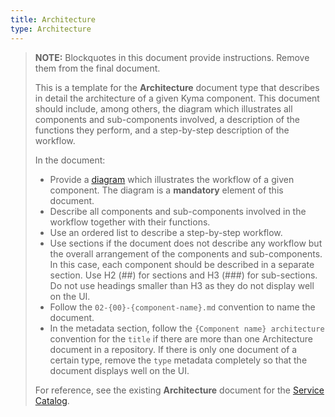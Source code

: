 ```yaml
---
title: Architecture
type: Architecture
---
```


>**NOTE:** Blockquotes in this document provide instructions. Remove them from the final document.
>
>This is a template for the **Architecture** document type that describes in detail the architecture of a given Kyma component. This document should include, among others, the diagram which illustrates all components and sub-components involved, a description of the functions they perform, and a step-by-step description of the workflow.
>
>  In the document:
> * Provide a [diagram](https://github.com/kyma-project/community/blob/master/guidelines/content-guidelines/02-diagrams.md) which illustrates the workflow of a given component. The diagram is a **mandatory** element of this document.
> * Describe all components and sub-components involved in the workflow together with their functions.
> * Use an ordered list to describe a step-by-step workflow.
> * Use sections if the document does not describe any workflow but the overall arrangement of the components and sub-components. In this case, each component should be described in a separate section. Use H2 (##) for sections and H3 (###) for sub-sections. Do not use headings smaller than H3 as they do not display well on the UI.
> * Follow the `02-{00}-{component-name}.md` convention to name the document.
> * In the metadata section, follow the `{Component name} architecture` convention for the `title` if there are more than one Architecture document in a repository. If there is only one document of a certain type, remove the `type` metadata completely so that the document displays well on the UI.
>
> For reference, see the existing **Architecture** document for the [Service Catalog](https://kyma-project.io/docs/master/components/service-catalog/#architecture-architecture).
